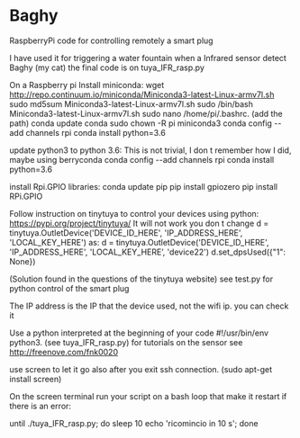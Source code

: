 # Baghy
RaspberryPi code for controlling remotely a smart plug

I have used it for triggering a water fountain when a Infrared sensor detect Baghy (my cat) 
the final code is on tuya_IFR_rasp.py

On a Raspberry pi
Install miniconda: 
wget http://repo.continuum.io/miniconda/Miniconda3-latest-Linux-armv7l.sh
sudo md5sum Miniconda3-latest-Linux-armv7l.sh
sudo /bin/bash Miniconda3-latest-Linux-armv7l.sh
sudo nano /home/pi/.bashrc. (add the path)
conda update conda
sudo chown -R pi miniconda3
conda config --add channels rpi
conda install python=3.6

update python3 to python 3.6:
This is not trivial, I don t remember how I did, maybe using berryconda
conda config --add channels rpi
conda install python=3.6

install Rpi.GPIO libraries:
conda update pip
pip install gpiozero
pip install RPi.GPIO

Follow instruction on tinytuya to control your devices using python:
https://pypi.org/project/tinytuya/
It will not work you don t change
d = tinytuya.OutletDevice('DEVICE_ID_HERE', 'IP_ADDRESS_HERE', 'LOCAL_KEY_HERE') 
as:
d = tinytuya.OutletDevice('DEVICE_ID_HERE', 'IP_ADDRESS_HERE', 'LOCAL_KEY_HERE’, 'device22')
d.set_dpsUsed({"1": None})

(Solution found in the questions of the tinytuya website)
see test.py for python control of the smart plug

The IP address is the IP that the device used, not the wifi ip.
you can check it 

Use a python interpreted at the beginning of your code
#!/usr/bin/env python3. (see tuya_IFR_rasp.py)
for tutorials on the sensor see http://freenove.com/fnk0020

use screen to let it go also after you exit ssh connection.
(sudo apt-get install screen)

On the screen terminal run your script on a bash loop that make it restart if there is an error:

until ./tuya_IFR_rasp.py; do sleep 10 echo 'ricomincio in 10 s'; done

